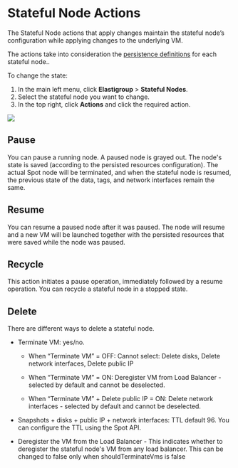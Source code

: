 # Stateful Node Actions

The Stateful Node actions that apply changes maintain the stateful node’s configuration while applying changes to the underlying VM.

The actions take into consideration the [persistence definitions](https://docs.spot.io/managed-instance/azure/features/persist-network) for each stateful node.. 

To change the state:

1. In the main left menu, click **Elastigroup** > **Stateful Nodes**.
2. Select the stateful node you want to change.
3. In the top right, click **Actions** and click the required action.

<img src="/managed-instance/_media/actions-02.png" />

## Pause

You can pause a running node. A paused node is grayed out.  The node's state is saved (according to the persisted resources configuration). The actual Spot node will be terminated, and when the stateful node is resumed, the previous state of the data, tags, and network interfaces remain the same.

## Resume

You can resume a paused node after it was paused. The node will resume and a new VM will be launched together with the persisted resources that were saved while the node was paused.

## Recycle

This action initiates a pause operation, immediately followed by a resume operation. You can recycle a stateful node in a stopped state. 

## Delete

There are different ways to delete a stateful node. 

* Terminate VM: yes/no.
  * When “Terminate VM” = OFF:
    Cannot select: Delete disks, Delete network interfaces, Delete public IP

  * When “Terminate VM” = ON:
    Deregister VM from Load Balancer - selected by default and cannot be deselected.

  * When “Terminate VM” + Delete public IP = ON:
    Delete network interfaces - selected by default and cannot be deselected.

* Snapshots + disks + public IP + network interfaces: TTL default 96. You can configure the TTL using the Spot API.

* Deregister the VM from the Load Balancer - This indicates whether to deregister the stateful node's VM from any load balancer. This can be changed to false only when shouldTerminateVms is false
